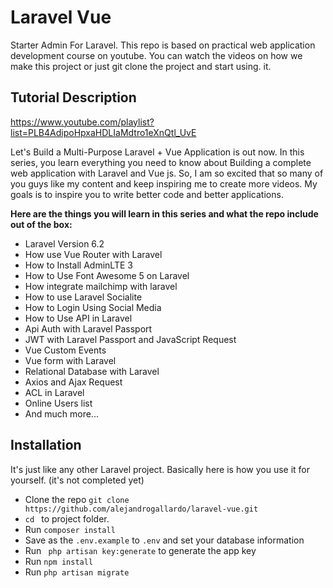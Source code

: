 # Laravel Vue 
Starter Admin For Laravel. This repo is based on practical web application development course on youtube. You can watch the videos on how we make this project or just git clone the project and start using. it. 

## Tutorial Description 
https://www.youtube.com/playlist?list=PLB4AdipoHpxaHDLIaMdtro1eXnQtl_UvE

Let's Build a Multi-Purpose Laravel + Vue Application is out now. In this series, you learn everything you need to know about Building a complete web application with Laravel and Vue js. So, I am so excited that so many of you guys like my content and keep inspiring me to create more videos. My goals is to inspire you to write better code and better applications. 


<b> Here are the things you will learn in this series and what the repo include out of the box: </b>

* Laravel Version 6.2
* How use Vue Router with Laravel
* How to Install AdminLTE 3
* How to Use Font Awesome 5 on Laravel
* How integrate mailchimp with laravel
* How to use Laravel Socialite
* How to Login Using Social Media
* How to Use API in Laravel
* Api Auth with Laravel Passport
* JWT with Laravel Passport and JavaScript Request
* Vue Custom Events
* Vue form with Laravel
* Relational Database with Laravel
* Axios and Ajax Request
* ACL in Laravel
* Online Users list
* And much more...

## Installation

It's just like any other Laravel project. Basically here is how you use it for yourself. (it's not completed yet) 

* Clone the repo ` git clone https://github.com/alejandrogallardo/laravel-vue.git `
* `cd ` to project folder. 
* Run ` composer install `
* Save as the `.env.example` to `.env` and set your database information 
* Run ` php artisan key:generate` to generate the app key
* Run ` npm install ` 
* Run ` php artisan migrate `
